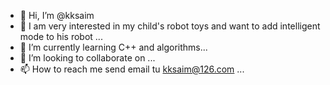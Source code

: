 - 👋 Hi, I’m @kksaim
- 👀 I am very interested in my child's robot toys and want to add intelligent mode to his robot ...
- 🌱 I’m currently learning C++ and algorithms...
- 💞️ I’m looking to collaborate on ...
- 📫 How to reach me send email tu kksaim@126.com ...

<!---
kksaim/kksaim is a ✨ special ✨ repository because its `README.md` (this file) appears on your GitHub profile.
You can click the Preview link to take a look at your changes.
--->
